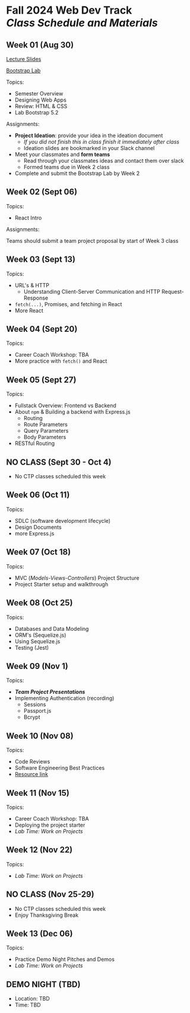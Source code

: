 # Fall 2024 Web Dev Track <br />_Class Schedule and Materials_

## Week 01 (Aug 30)

[Lecture Slides](https://docs.google.com/presentation/d/1nbIS5Tmcctb_G_aMQ6ZzlhUA29SIWgzSD0z7zbA9Mbk/edit#slide=id.p)

[Bootstrap Lab](https://github.com/CUNYTechPrep/lab-bootstrap-5.2)

Topics:

- Semester Overview
- Designing Web Apps
- Review: HTML & CSS
- Lab Bootstrap 5.2

Assignments:

- **Project Ideation**: provide your idea in the ideation document
  - _If you did not finish this in class finish it immediately after class_
  - Ideation slides are bookmarked in your Slack channel
- Meet your classmates and **form teams**
  - Read through your classmates ideas and contact them over slack
  - Formed teams due in Week 2 class
- Complete and submit the Bootstrap Lab by Week 2

## Week 02 (Sept 06)

Topics:

- React Intro

Assignments:

Teams should submit a team project proposal by start of Week 3 class

## Week 03 (Sept 13)

Topics:

- URL's & HTTP
  - Understanding Client-Server Communication and HTTP Request-Response
- `fetch(...)`, Promises, and fetching in React
- More React

## Week 04 (Sept 20)

Topics:

- Career Coach Workshop: TBA
- More practice with `fetch()` and React

## Week 05 (Sept 27)

Topics:

- Fullstack Overview: Frontend vs Backend
- About `npm` & Building a backend with Express.js
  - Routing
  - Route Parameters
  - Query Parameters
  - Body Parameters
- RESTful Routing

## NO CLASS (Sept 30 - Oct 4)

- No CTP classes scheduled this week

## Week 06 (Oct 11)

Topics:

- SDLC (software development lifecycle)
- Design Documents
- more Express.js

## Week 07 (Oct 18)

Topics:

- MVC (_Models-Views-Controllers_) Project Structure
- Project Starter setup and walkthrough

## Week 08 (Oct 25)

Topics:

- Databases and Data Modeling
- ORM's (Sequelize.js)
- Using Sequelize.js
- Testing (Jest)

## Week 09 (Nov 1)

Topics:

- **_Team Project Presentations_**
- Implementing Authentication (recording)
  - Sessions
  - Passport.js
  - Bcrypt

## Week 10 (Nov 08)

Topics:

- Code Reviews
- Software Engineering Best Practices
- [Resource link](http://web.mit.edu/6.005/www/fa16/classes/04-code-review/)

## Week 11 (Nov 15)

Topics:

- Career Coach Workshop: TBA
- Deploying the project starter
- _Lab Time: Work on Projects_

## Week 12 (Nov 22)

Topics:

- _Lab Time: Work on Projects_

## NO CLASS (Nov 25-29)

- No CTP classes scheduled this week
- Enjoy Thanksgiving Break

## Week 13 (Dec 06)

Topics:

- Practice Demo Night Pitches and Demos
- _Lab Time: Work on Projects_

## DEMO NIGHT (TBD)

- Location: TBD
- Time: TBD
